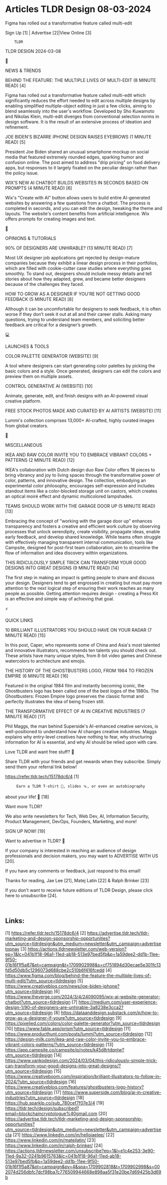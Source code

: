 # Articles TLDR Design 08-03-2024

Figma has rolled out a transformative feature called multi-edit  

 Sign Up [1] | Advertise [2]|View Online [3] 

		TLDR 

TLDR DESIGN 2024-03-08

📱 

NEWS & TRENDS

 BEHIND THE FEATURE: THE MULTIPLE LIVES OF MULTI-EDIT (8 MINUTE READ)
[4] 

 Figma has rolled out a transformative feature called multi-edit which
significantly reduces the effort needed to edit across multiple
designs by enabling simplified multiple-object editing in just a few
clicks, aiming to blend seamlessly into the user's workflow. Developed
by Sho Kuwamoto and Nikolas Klein, multi-edit diverges from
conventional selection norms in design software. It is the result of
an extensive process of ideation and refinement. 

 JOE BIDEN'S BIZARRE IPHONE DESIGN RAISES EYEBROWS (1 MINUTE READ) [5]


 President Joe Biden shared an unusual smartphone mockup on social
media that featured extremely rounded edges, sparking humor and
confusion online. The post aimed to address "drip pricing" on food
delivery apps, but responses to it largely fixated on the peculiar
design rather than the policy issue. 

 WIX’S NEW AI CHATBOT BUILDS WEBSITES IN SECONDS BASED ON PROMPTS (4
MINUTE READ) [6] 

 Wix's "Create with AI" button allows users to build entire
AI-generated websites by answering a few questions from a chatbot. The
process is completed in seconds, and you can edit the design, tweaking
the theme and layouts. The website's content benefits from artificial
intelligence. Wix offers prompts for creating images and text. 

🚀 

OPINIONS & TUTORIALS

 90% OF DESIGNERS ARE UNHIRABLE? (13 MINUTE READ) [7] 

 Most UX designer job applications get rejected by design-mature
companies because they exhibit a linear design process in their
portfolios, which are filled with cookie-cutter case studies where
everything goes smoothly. To stand out, designers should include messy
details and tell stories about how they adapted, grew, and became
better designers because of the challenges they faced. 

 HOW TO GROW AS A DESIGNER IF YOU'RE NOT GETTING GOOD FEEDBACK (5
MINUTE READ) [8] 

 Although it can be uncomfortable for designers to seek feedback, it
is often worse if they don’t seek it out at all and their career
stalls. Asking many questions, trying to understand team members, and
soliciting better feedback are critical for a designer’s growth. 

💻 

LAUNCHES & TOOLS

 COLOR PALETTE GENERATOR (WEBSITE) [9] 

 A tool where designers can start generating color palettes by picking
the basic colors and a style. Once generated, designers can edit the
colors and preview them on multiple assets. 

 CONTROL GENERATIVE AI (WEBSITE) [10] 

 Animate, generate, edit, and finish designs with an AI-powered visual
creative platform. 

 FREE STOCK PHOTOS MADE AND CURATED BY AI ARTISTS (WEBSITE) [11] 

 Lummi's collection comprises 13,000+ AI-crafted, highly curated
images from global creators. 

🎁 

MISCELLANEOUS

 IKEA AND RAW COLOR INVITE YOU TO EMBRACE VIBRANT COLORS + PATTERNS (2
MINUTE READ) [12] 

 IKEA's collaboration with Dutch design duo Raw Color offers 18 pieces
to bring vibrancy and joy to living spaces through the transformative
power of color, patterns, and innovative design. The collection,
embodying an experimental color philosophy, encourages self-expression
and includes standout items like a color-blocked storage unit on
castors, which creates an optical moiré effect and dynamic
multicolored lampshades. 

 TEAMS SHOULD WORK WITH THE GARAGE DOOR UP (5 MINUTE READ) [13] 

 Embracing the concept of "working with the garage door up" enhances
transparency and fosters a creative and efficient work culture by
observing processes that unlock serendipity, create visibility,
propagate ideas, enable early feedback, and develop shared knowledge.
While teams often struggle with effectively managing transparent
internal communication, tools like Campsite, designed for post-first
team collaboration, aim to streamline the flow of information and idea
discovery within organizations. 

 THIS RIDICULOUSLY SIMPLE TRICK CAN TRANSFORM YOUR GOOD DESIGNS INTO
GREAT DESIGNS (9 MINUTE READ) [14] 

 The first step in making an impact is getting people to share and
discuss your design. Designers tend to get engrossed in creating but
must pay more attention to the next logical step of ensuring their
work reaches as many people as possible. Getting attention requires
design - creating a Press Kit is an effective and simple way of
achieving that goal. 

⚡ 

QUICK LINKS

 10 BRILLIANT ILLUSTRATORS YOU SHOULD HAVE ON YOUR RADAR (7 MINUTE
READ) [15] 

 In this post, Caper, who represents some of China and Asia's most
talented and innovative illustrators, recommends ten talents you
should check out. These artists have many unique styles, from 8-bit
video games and Chinese watercolors to architecture and emojis. 

 THE HISTORY OF THE GHOSTBUSTERS LOGO, FROM 1984 TO FROZEN EMPIRE (6
MINUTE READ) [16] 

 Featured in the original 1984 film and instantly becoming iconic, the
Ghostbusters logo has been called one of the best logos of the 1980s.
The Ghostbusters: Frozen Empire logo preserves the classic format and
perfectly illustrates the idea of being frozen still. 

 THE TRANSFORMATIVE EFFECT OF AI IN CREATIVE INDUSTRIES (7 MINUTE
READ) [17] 

 Phil Maggs, the man behind Superside's AI-enhanced creative services,
is well-positioned to understand how AI changes creative industries.
Maggs explains why entry-level creatives have nothing to fear, why
structuring information for AI is essential, and why AI should be
relied upon with care. 

Love TLDR and want free stuff? 🎁

 Share TLDR with your friends and get rewards when they subscribe.
Simply send them your referral link below! 

 https://refer.tldr.tech/15178dc6/4 [1] 

		 Earn a TLDR T-shirt 👕, slides 🩴, or even an autobiography
about your life! 🤯 [18] 

Want more TLDR?

 We also write newsletters for Tech, Web Dev, AI, Information
Security, Product Management, DevOps, Founders, Marketing, and more! 

SIGN UP NOW! [19] 

Want to advertise in TLDR? 📰

 If your company is interested in reaching an audience of design
professionals and decision makers, you may want to ADVERTISE WITH US
[20]. 

 If you have any comments or feedback, just respond to this email! 

Thanks for reading, 
Jae Lee [21], Matej Latin [22] & Ralph Brinker [23] 

If you don't want to receive future editions of TLDR Design,
please click here to unsubscribe [24]. 

  

 

Links:
------
[1] https://refer.tldr.tech/15178dc6/4
[2] https://advertise.tldr.tech/tldr-marketing-and-design-sponsorship-opportunities?utm_source=tldrdesign&utm_medium=newsletter&utm_campaign=advertisetopnav
[3] https://actions.tldrnewsletter.com/web-version?ep=1&lc=041b1f18-96a1-11ed-ab18-513e97bed5fb&p=1a59dee2-dd1b-11ee-9f50-01b16f1f5a87&pt=campaign&t=1709902998&s=cf751894d30ecae5e301fc13fd5d50db5c1296073d688cbe2c510b6f416fcedd
[4] https://www.figma.com/blog/behind-the-feature-the-multiple-lives-of-multi-edit/?utm_source=tldrdesign
[5] https://www.creativebloq.com/news/joe-biden-iphone?utm_source=tldrdesign
[6] https://www.theverge.com/2024/3/4/24090095/wix-ai-website-generator-chatbot?utm_source=tldrdesign
[7] https://medium.com/user-experience-design-1/90-of-designers-are-unhirable-3a8238e3cca2?utm_source=tldrdesign
[8] https://dataanddesign.substack.com/p/how-to-grow-as-a-designer-if-youre?utm_source=tldrdesign
[9] https://pixelied.com/colors/color-palette-generator?utm_source=tldrdesign
[10] https://www.fable.app/prism?utm_source=tldrdesign
[11] https://www.producthunt.com/posts/lummi?utm_source=tldrdesign
[12] https://design-milk.com/ikea-and-raw-color-invite-you-to-embrace-vibrant-colors-patterns/?utm_source=tldrdesign
[13] https://app.campsite.co/campsite/p/notes/k45d8rtdqnlw?utm_source=tldrdesign
[14] https://www.yankodesign.com/2024/03/04/this-ridiculously-simple-trick-can-transform-your-good-designs-into-great-designs/?utm_source=tldrdesign
[15] https://www.creativeboom.com/inspiration/brilliant-illustrators-to-follow-in-2024/?utm_source=tldrdesign
[16] https://www.creativebloq.com/features/ghostbusters-logo-history?utm_source=tldrdesign
[17] https://www.superside.com/blog/ai-in-creative-industries?utm_source=tldrdesign
[18] https://hub.sparklp.co/sub_780cef7f07e3/4
[19] https://tldr.tech/design/subscribed?email=blockchaincryptologue%40gmail.com
[20] https://advertise.tldr.tech/tldr-marketing-and-design-sponsorship-opportunities?utm_source=tldrdesign&utm_medium=newsletter&utm_campaign=advertisecta
[21] https://www.linkedin.com/in/hellojaelee/
[22] https://www.linkedin.com/in/matejlatin/
[23] https://www.linkedin.com/in/ralph-brinker/
[24] https://actions.tldrnewsletter.com/unsubscribe?ep=1&l=e1c4e253-3e90-11ed-9a32-0241b9615763&lc=041b1f18-96a1-11ed-ab18-513e97bed5fb&p=1a59dee2-dd1b-11ee-9f50-01b16f1f5a87&pt=campaign&pv=4&spa=1709902818&t=1709902998&s=002074d256dbfc7dcf98ba7c776509944668e898aa5f31e20be7d69425b3d69b